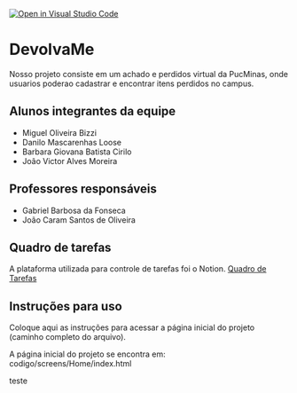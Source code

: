 [![Open in Visual Studio Code](https://classroom.github.com/assets/open-in-vscode-c66648af7eb3fe8bc4f294546bfd86ef473780cde1dea487d3c4ff354943c9ae.svg)](https://classroom.github.com/online_ide?assignment_repo_id=10680193&assignment_repo_type=AssignmentRepo)
# DevolvaMe
Nosso projeto consiste em um achado e perdidos virtual da PucMinas, onde usuarios poderao cadastrar e encontrar itens perdidos no campus.

## Alunos integrantes da equipe

* Miguel Oliveira Bizzi
* Danilo Mascarenhas Loose
* Barbara Giovana Batista Cirilo
* João Victor Alves Moreira

## Professores responsáveis

* Gabriel Barbosa da Fonseca
* João Caram Santos de Oliveira

## Quadro de tarefas
A plataforma utilizada para controle de tarefas foi o Notion. 
[Quadro de Tarefas](https://ajar-hemisphere-aff.notion.site/Controle-de-atividades-d5b5f891e66d4528824650274ef83fcf)

## Instruções para uso
Coloque aqui as instruções para acessar a página inicial do projeto (caminho completo do arquivo).

A página inicial do projeto se encontra em:
codigo/screens/Home/index.html

teste
